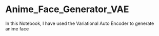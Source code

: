 # Anime_Face_Generator_VAE
In this Notebook, I have used the Variational Auto Encoder to generate anime face
